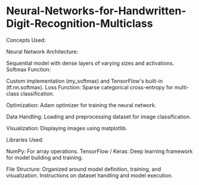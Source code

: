 # Neural-Networks-for-Handwritten-Digit-Recognition-Multiclass
Concepts Used:


Neural Network Architecture:

Sequential model with dense layers of varying sizes and activations.
Softmax Function:

Custom implementation (my_softmax) and TensorFlow's built-in (tf.nn.softmax).
Loss Function:
Sparse categorical cross-entropy for multi-class classification.

Optimization:
Adam optimizer for training the neural network.

Data Handling:
Loading and preprocessing dataset for image classification.

Visualization:
Displaying images using matplotlib.

Libraries Used:

NumPy: For array operations.
TensorFlow / Keras: Deep learning framework for model building and training.


File Structure:
Organized around model definition, training, and visualization.
Instructions on dataset handling and model execution.
